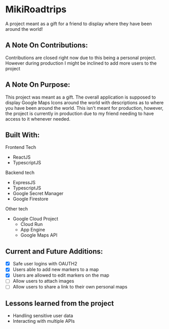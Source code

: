 # MikiRoadtrips
A project meant as a gift for a friend to display where they have been around the world!

## A Note On Contributions: 
 Contributions are closed right now due to this being a personal project. However during production I might be inclined to add more users to the project
 
## A Note On Purpose:
This project was meant as a gift. The overall application is supposed to display Google Maps Icons around the world with descriptions as to where you have been around the world. This isn't meant for production, however, the project is currently in production due to my friend needing to have access to it whenever needed.

## Built With:
Frontend Tech
* ReactJS
* TypescriptJS

Backend tech
* ExpressJS
* TypescriptJS
* Google Secret Manager
* Google Firestore

Other tech
- Google Cloud Project
  - Cloud Run
  - App Engine
  - Google Maps API

## Current and Future Additions:
- [x] Safe user logins with OAUTH2
- [x] Users able to add new markers to a map
- [x] Users are allowed to edit markers on the map
- [ ] Allow users to attach images
- [ ] Allow users to share a link to their own personal maps

## Lessons learned from the project
* Handling sensitive user data
* Interacting with multiple APIs
